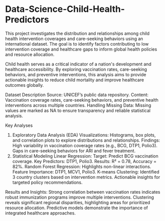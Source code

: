 # Data-Science-Child-Health-Predictors
This project investigates the distribution and relationships among child health intervention coverages and care-seeking behaviors using an international dataset. The goal is to identify factors contributing to low intervention coverage and healthcare gaps to inform global health policies and resource allocation.

Child health serves as a critical indicator of a nation's development and healthcare accessibility. By exploring vaccination rates, care-seeking behaviors, and preventive interventions, this analysis aims to provide actionable insights to reduce child mortality and improve healthcare outcomes globally.

Dataset Description
Source: UNICEF’s public data repository.
Content: Vaccination coverage rates, care-seeking behaviors, and preventive health interventions across multiple countries.
Handling Missing Data: Missing values are marked as NA to ensure transparency and reliable statistical analysis.

Key Analyses
1. Exploratory Data Analysis (EDA)
Visualizations: Histograms, box plots, and correlation plots to explore distributions and relationships.
Findings:
High variability in vaccination coverage rates (e.g., BCG, DTP1, Polio3).
Gaps in care-seeking behaviors for ARI and fever treatment.
2. Statistical Modeling
Linear Regression:
Target: Predict BCG vaccination coverage.
Key Predictors: DTP1, Polio3.
Results: R² = 0.78, Accuracy = 82%.
Random Forest Regression:
Highlights non-linear interactions.
Feature Importance: DTP1, MCV1, Polio3.
K-means Clustering:
Identified 3 country clusters based on intervention metrics.
Actionable insights for targeted policy recommendations.

Results and Insights:
Strong correlation between vaccination rates indicates robust immunization programs improve multiple interventions.
Clustering reveals significant regional disparities, highlighting areas for prioritized resource allocation.
Predictive models demonstrate the importance of integrated healthcare approaches.
